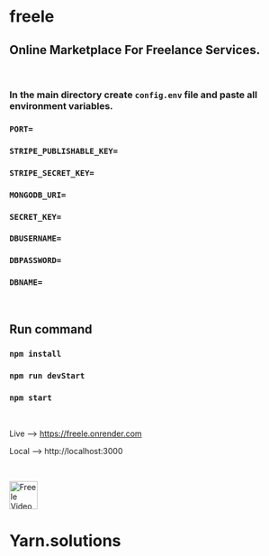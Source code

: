 # freele
## Online Marketplace For Freelance Services.
<br>

### In the main directory create `config.env` file and paste all environment variables.
### `PORT=`
### `STRIPE_PUBLISHABLE_KEY=`
### `STRIPE_SECRET_KEY=`
### `MONGODB_URI=`
### `SECRET_KEY=`
### `DBUSERNAME=`
### `DBPASSWORD=`
### `DBNAME=`

<br>

## Run command
### `npm install`
### `npm run devStart`
### `npm start`

<br>

Live --> https://freele.onrender.com

Local --> http://localhost:3000

<br>

<a href="https://drive.google.com/file/d/1zF2PbhFWstuw3culhnClyK1np29yWB0P/view" title="https://drive.google.com/file/d/1zF2PbhFWstuw3culhnClyK1np29yWB0P/view"><img src="https://www.siechem.com/wp-content/uploads/2016/09/default-video.jpg" alt="Freele Video" height="50" /></a>
# Yarn.solutions
